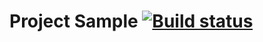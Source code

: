 # Project Sample [![Build status](https://ci.appveyor.com/api/projects/status/kq43phgu4m4ar356?svg=true)](https://ci.appveyor.com/project/Vladimir82Vasilenko/hw-auttest-java-1-2-p-1)
